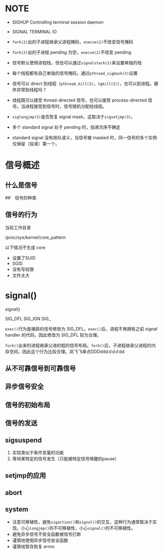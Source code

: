 # NOTE

- SIGHUP Controlling terminal session daemon

- SIGNAL TERMINAL IO
- `fork(2)`出的子进程继承父进程掩码，`execve(2)`不改变信号掩码
- `fork(2)`出的子进程 pending 为空，`execve(2)`不改变 pending
- 信号默认使用进程栈，但也可以通过`signalstack(2)`来设置单独的栈
- 每个线程都有自己单独的信号掩码，通过`pthread_sigmask(3)`设置
- 信号可以 direct 到线程（`pthread_kill(3)`，`tgkill(2)`），也可以到进程。硬件异常到线程吗？
- 线程既可以接受 thread-directed 信号，也可以接受 process-directed 信号。当进程接受到信号时，信号随机分配给线程。
- `siglongjmp(3)`是否恢复 signal mask，这取决于`sigsetjmp(3)`。
- 多个 standard signal 处于 pending 时，投递次序不确定
- standard signal 没有排队语义，当信号被 masked 时，同一信号的多个实例仅保留（投递）第一个。

# 信号概述

## 什么是信号

##　信号的种类

## 信号的行为

当前工作目录

/proc/sys/kernel/core_pattern

以下情况不生成 core

- 设置了SUID
- SGID
- 没有写权限
- 文件太大

# signal()

signal()

SIG_DFL SIG_IGN SIG_



`exec()`行为是捕获的信号修改为 SIG_DFL。`exec()`后，进程不再拥有之前 signal handler 的代码，因此修改为 SIG_DFL 较为合理。

`fork()`出来的进程继承父进的程的信号布局。`fork()`后，子进程继承父进程的内存空间，因此这个行为比较合理。凤飞飞单点DDDdddｄdｄdd

## 从不可靠信号到可靠信号

## 异步信号安全

## 信号的初始布局

## 信号的发送

## sigsuspend

1. 实现类似于条件变量的功能
2. 等待某特定的信号发生（只能被特定信号唤醒的pause）

## setjmp的应用

## abort

## system

- 注意可移植性，避免`sigaction()`和`signal()`的交互，这种行为通常取决于实现。小心`longjmp()`的不可移植性，小心`signal()`的不可移植性。
- 避免异步信号不安全函数被信号打断
- 谨慎地使用异步信号安全函数
- 谨慎地暂存恢复 errno